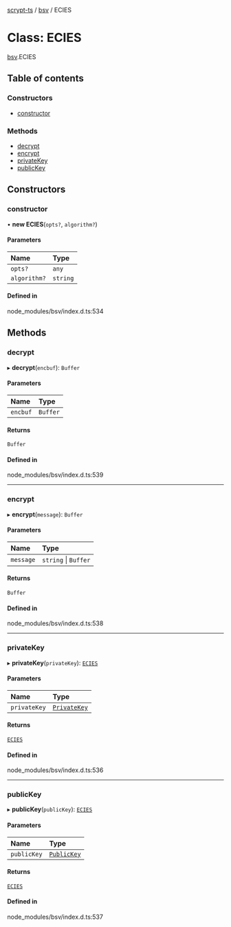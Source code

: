 [scrypt-ts](../README.md) / [bsv](../modules/bsv.md) / ECIES

# Class: ECIES

[bsv](../modules/bsv.md).ECIES

## Table of contents

### Constructors

- [constructor](bsv.ECIES.md#constructor)

### Methods

- [decrypt](bsv.ECIES.md#decrypt)
- [encrypt](bsv.ECIES.md#encrypt)
- [privateKey](bsv.ECIES.md#privatekey)
- [publicKey](bsv.ECIES.md#publickey)

## Constructors

### constructor

• **new ECIES**(`opts?`, `algorithm?`)

#### Parameters

| Name | Type |
| :------ | :------ |
| `opts?` | `any` |
| `algorithm?` | `string` |

#### Defined in

node_modules/bsv/index.d.ts:534

## Methods

### decrypt

▸ **decrypt**(`encbuf`): `Buffer`

#### Parameters

| Name | Type |
| :------ | :------ |
| `encbuf` | `Buffer` |

#### Returns

`Buffer`

#### Defined in

node_modules/bsv/index.d.ts:539

___

### encrypt

▸ **encrypt**(`message`): `Buffer`

#### Parameters

| Name | Type |
| :------ | :------ |
| `message` | `string` \| `Buffer` |

#### Returns

`Buffer`

#### Defined in

node_modules/bsv/index.d.ts:538

___

### privateKey

▸ **privateKey**(`privateKey`): [`ECIES`](bsv.ECIES.md)

#### Parameters

| Name | Type |
| :------ | :------ |
| `privateKey` | [`PrivateKey`](bsv.PrivateKey.md) |

#### Returns

[`ECIES`](bsv.ECIES.md)

#### Defined in

node_modules/bsv/index.d.ts:536

___

### publicKey

▸ **publicKey**(`publicKey`): [`ECIES`](bsv.ECIES.md)

#### Parameters

| Name | Type |
| :------ | :------ |
| `publicKey` | [`PublicKey`](bsv.PublicKey.md) |

#### Returns

[`ECIES`](bsv.ECIES.md)

#### Defined in

node_modules/bsv/index.d.ts:537
